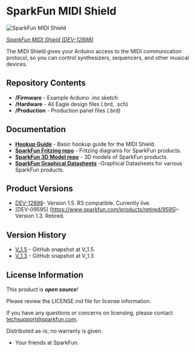 SparkFun MIDI Shield
====================

![SparkFun MIDI Shield](https://cdn.sparkfun.com//assets/parts/3/4/1/0/09595-01.jpg)

[*SparkFun MIDI Shield (DEV-12898)*](https://cdn.sparkfun.com//assets/parts/9/7/9/8/12898-05.jpg)

The MIDI Shield gives your Arduino access to the MIDI communication protocol, so you can control synthesizers, sequencers, and other musical devices.

Repository Contents
-------------------

* **/Firmware** - Example Arduino .ino sketch
* **/Hardware** - All Eagle design files (.brd, .sch)
* **/Production** - Production panel files (.brd)

Documentation
--------------
* **[Hookup Guide](https://learn.sparkfun.com/tutorials/midi-shield-hookup-guide?_ga=1.24780723.863167751.1453149924)** - Basic hookup guide for the MIDI Shield.
* **[SparkFun Fritzing repo](https://github.com/sparkfun/Fritzing_Parts)** - Fritzing diagrams for SparkFun products.
* **[SparkFun 3D Model repo](https://github.com/sparkfun/3D_Models)** - 3D models of SparkFun products. 
* **[SparkFun Graphical Datasheets](https://github.com/sparkfun/Graphical_Datasheets)** -Graphical Datasheets for various SparkFun products.

Product Versions
----------------
* [DEV-12898](https://www.sparkfun.com/products/12898)- Version 1.5. R3 compatible. Currently live. 
* [DEV-09595] (https://www.sparkfun.com/products/retired/9595)- Version 1.3. Retired. 

Version History
---------------
* [V_1.5](https://github.com/sparkfun/MIDI_Shield/tree/V_1.5) - GitHub snapshot at V_1.5. 
* [V_1.3](https://github.com/sparkfun/MIDI_Shield/tree/v1.3) - GitHub snapshot at V_1.3

License Information
-------------------

This product is _**open source**_! 

Please review the LICENSE.md file for license information. 

If you have any questions or concerns on licensing, please contact techsupport@sparkfun.com.

Distributed as-is; no warranty is given.

- Your friends at SparkFun.
